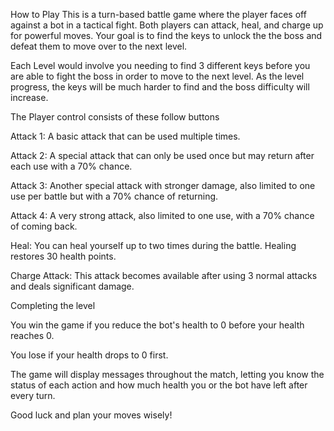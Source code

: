 How to Play
This is a turn-based battle game where the player faces off against a bot in a tactical fight. Both players can attack, heal, and charge up for powerful moves. Your goal is to find the keys to unlock the the boss and defeat them to move over to the next level.

Each Level would involve you needing to find 3 different keys before you are able to fight the boss in order to move to the next level. As the level progress, the keys will be much harder to find and the boss difficulty will increase.


The Player control consists of these follow buttons

Attack 1: A basic attack that can be used multiple times.

Attack 2: A special attack that can only be used once but may return after each use with a 70% chance.

Attack 3: Another special attack with stronger damage, also limited to one use per battle but with a 70% chance of returning.

Attack 4: A very strong attack, also limited to one use, with a 70% chance of coming back.

Heal: You can heal yourself up to two times during the battle. Healing restores 30 health points.

Charge Attack: This attack becomes available after using 3 normal attacks and deals significant damage.


Completing the level

You win the game if you reduce the bot's health to 0 before your health reaches 0.

You lose if your health drops to 0 first.


The game will display messages throughout the match, letting you know the status of each action and how much health you or the bot have left after every turn.

Good luck and plan your moves wisely!
